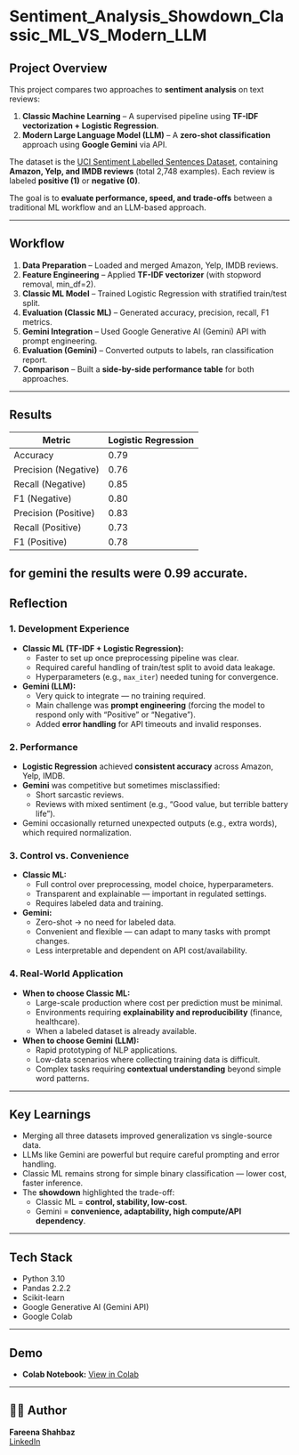 # Sentiment_Analysis_Showdown_Classic_ML_VS_Modern_LLM

## Project Overview
This project compares two approaches to **sentiment analysis** on text reviews:  

1. **Classic Machine Learning** – A supervised pipeline using **TF-IDF vectorization + Logistic Regression**.  
2. **Modern Large Language Model (LLM)** – A **zero-shot classification** approach using **Google Gemini** via API.  

The dataset is the [UCI Sentiment Labelled Sentences Dataset](https://archive.ics.uci.edu/ml/datasets/sentiment+labelled+sentences), containing **Amazon, Yelp, and IMDB reviews** (total 2,748 examples). Each review is labeled **positive (1)** or **negative (0)**.  

The goal is to **evaluate performance, speed, and trade-offs** between a traditional ML workflow and an LLM-based approach.


---

##  Workflow
1. **Data Preparation** – Loaded and merged Amazon, Yelp, IMDB reviews.  
2. **Feature Engineering** – Applied **TF-IDF vectorizer** (with stopword removal, min_df=2).  
3. **Classic ML Model** – Trained Logistic Regression with stratified train/test split.  
4. **Evaluation (Classic ML)** – Generated accuracy, precision, recall, F1 metrics.  
5. **Gemini Integration** – Used Google Generative AI (Gemini) API with prompt engineering.  
6. **Evaluation (Gemini)** – Converted outputs to labels, ran classification report.  
7. **Comparison** – Built a **side-by-side performance table** for both approaches.  

---

## Results
| Metric               | Logistic Regression 
|-----------------------|---------------------
| Accuracy              | 0.79
| Precision (Negative)  | 0.76             
| Recall (Negative)     | 0.85             
| F1 (Negative)         | 0.80            
| Precision (Positive)  | 0.83           
| Recall (Positive)     | 0.73             
| F1 (Positive)         | 0.78              

for gemini the results were 0.99 accurate.
---

## Reflection

### 1. Development Experience
- **Classic ML (TF-IDF + Logistic Regression):**  
  - Faster to set up once preprocessing pipeline was clear.  
  - Required careful handling of train/test split to avoid data leakage.  
  - Hyperparameters (e.g., `max_iter`) needed tuning for convergence.  
- **Gemini (LLM):**  
  - Very quick to integrate — no training required.  
  - Main challenge was **prompt engineering** (forcing the model to respond only with “Positive” or “Negative”).  
  - Added **error handling** for API timeouts and invalid responses.  

### 2. Performance
- **Logistic Regression** achieved **consistent accuracy** across Amazon, Yelp, IMDB.  
- **Gemini** was competitive but sometimes misclassified:  
  - Short sarcastic reviews.  
  - Reviews with mixed sentiment (e.g., “Good value, but terrible battery life”).  
- Gemini occasionally returned unexpected outputs (e.g., extra words), which required normalization.  

### 3. Control vs. Convenience
- **Classic ML:**  
  - Full control over preprocessing, model choice, hyperparameters.  
  - Transparent and explainable — important in regulated settings.  
  - Requires labeled data and training.  
- **Gemini:**  
  - Zero-shot → no need for labeled data.  
  - Convenient and flexible — can adapt to many tasks with prompt changes.  
  - Less interpretable and dependent on API cost/availability.  

### 4. Real-World Application
- **When to choose Classic ML:**  
  - Large-scale production where cost per prediction must be minimal.  
  - Environments requiring **explainability and reproducibility** (finance, healthcare).  
  - When a labeled dataset is already available.  
- **When to choose Gemini (LLM):**  
  - Rapid prototyping of NLP applications.  
  - Low-data scenarios where collecting training data is difficult.  
  - Complex tasks requiring **contextual understanding** beyond simple word patterns.  

---

## Key Learnings
- Merging all three datasets improved generalization vs single-source data.  
- LLMs like Gemini are powerful but require careful prompting and error handling.  
- Classic ML remains strong for simple binary classification — lower cost, faster inference.  
- The **showdown** highlighted the trade-off:  
  - Classic ML = **control, stability, low-cost**.  
  - Gemini = **convenience, adaptability, high compute/API dependency**.  

---

## Tech Stack
- Python 3.10  
- Pandas 2.2.2  
- Scikit-learn  
- Google Generative AI (Gemini API)  
- Google Colab  

---

##  Demo
- **Colab Notebook:** [View in Colab](https://colab.research.google.com/drive/12k-seQTMDgOCjd9adoXcSh5ZEwfkVrbJ?usp=sharing)  

---

## 👩‍💻 Author
**Fareena Shahbaz**  
[LinkedIn](www.linkedin.com/in/fareena-shahbaz-137264351) 
